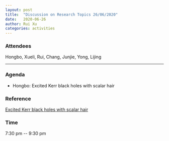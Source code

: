 ```yaml
---
layout: post
title:  "Discussion on Research Topics 26/06/2020"
date:   2020-06-26
author: Rui Xu
categories: activities
---
```



### Attendees

Hongbo, Xueli, Rui, Chang, Junjie, Yong, Lijing

---

### Agenda

- Hongbo: Excited Kerr black holes with scalar hair 


### Reference

[Excited Kerr black holes with scalar hair](https://arxiv.org/abs/1811.08795)


### Time

7:30 pm -- 9:30 pm
